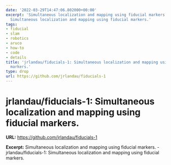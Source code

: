 ```yaml
---
date: '2022-03-29T14:47:06.802000+00:00'
excerpt: 'Simultaneous localization and mapping using fiducial markers. - jrlandau/fiducials-1:
  Simultaneous localization and mapping using fiducial markers.'
tags:
- fiducial
- slam
- robotics
- aruco
- how-to
- code
- details
title: 'jrlandau/fiducials-1: Simultaneous localization and mapping using fiducial
  markers.'
type: drop
url: https://github.com/jrlandau/fiducials-1
---
```


# jrlandau/fiducials-1: Simultaneous localization and mapping using fiducial markers.

**URL:** https://github.com/jrlandau/fiducials-1

**Excerpt:** Simultaneous localization and mapping using fiducial markers. - jrlandau/fiducials-1: Simultaneous localization and mapping using fiducial markers.
